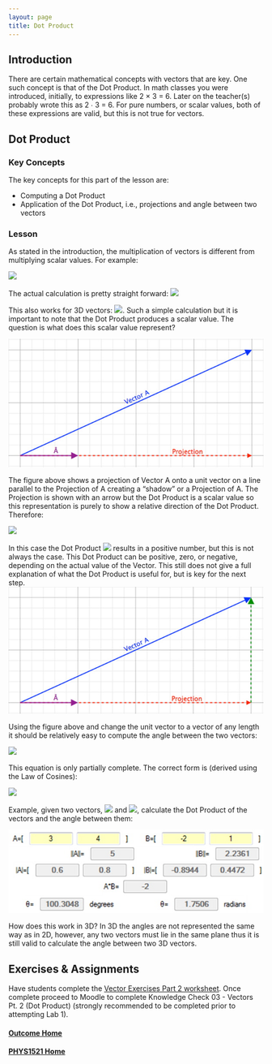 ```yaml
---
layout: page
title: Dot Product
---
```

## Introduction
There are certain mathematical concepts with vectors that are key. One such concept is that of the Dot Product. In math classes you were introduced, initially, to expressions like 2 × 3 = 6. Later on the teacher(s) probably wrote this as 2 ∙ 3 = 6. For pure numbers, or scalar values, both of these expressions are valid, but this is not true for vectors.

## Dot Product
### Key Concepts
The key concepts for this part of the lesson are:
* Computing a Dot Product
* Application of the Dot Product, i.e., projections and angle between two vectors

### Lesson
As stated in the introduction, the multiplication of vectors is different from multiplying scalar values. For example:

<img src="https://latex.codecogs.com/svg.latex?\large&space;\left[\begin{array}{c}2 \\ 3\end{array}\right]\cdot\left[\begin{array}{c}4 \\ 5\end{array}\right]=23"/>

The actual calculation is pretty straight forward:
<img src="https://latex.codecogs.com/svg.latex?\large&space;A\cdot{B}=A_{x}B_{x}+A_{y}B_{y}=(2)(4)+(3)(5)=8+15=23"/>

This also works for 3D vectors: <img src="https://latex.codecogs.com/svg.latex?\large&space;A\cdot{B}=A_{x}B_{x}+A_{y}B_{y}+A_{z}B_{z}"/>. Such a simple calculation but it is important to note that the Dot Product produces a scalar value. The question is what does this scalar value represent?

![vector-projection](files/vector-projection.jpg)

The figure above shows a projection of Vector A onto a unit vector on a line parallel to the Projection of A creating a “shadow” or a Projection of A. The Projection is shown with an arrow but the Dot Product is a scalar value so this representation is purely to show a relative direction of the Dot Product. Therefore:

<img src="https://latex.codecogs.com/svg.latex?\large&space;Projection=\hat{A}\cdot{A}"/>

In this case the Dot Product <img src="https://latex.codecogs.com/svg.latex?\large&space;\hat{A}\cdot{A}"/> results in a positive number, but this is not always the case. This Dot Product can be positive, zero, or negative, depending on the actual value of the Vector. This still does not give a full explanation of what the Dot Product is useful for, but is key for the next step.<br>
![projection-angle-calculation](files/projection-angle-calculation.jpg)

Using the figure above and change the unit vector to a vector of any length it should be relatively easy to compute the angle between the two vectors:

<img src="https://latex.codecogs.com/svg.latex?\large&space;cos(\theta)=\frac{adjacent}{hypoteneuse}=\frac{\hat{A}\cdot{A}}{\Vert{A}\Vert}"/>

This equation is only partially complete. The correct form is (derived using the Law of Cosines):

<img src="https://latex.codecogs.com/svg.latex?\large&space;\theta=cos^{-1}\left(\frac{A\cdot{B}}{\Vert{A}\Vert\times\Vert{B}\Vert}\right)"/>

Example, given two vectors, <img src="https://latex.codecogs.com/svg.latex?\large&space;A=\left[\begin{array}{cc}3 & 4\end{array}\right]"/> and <img src="https://latex.codecogs.com/svg.latex?\large&space;B=\left[\begin{array}{cc}-2 & 1\end{array}\right]"/>, calculate the Dot Product of the vectors and the angle between them:

![dot-product-example-solution](files/dot-product-example-solution.jpg)

How does this work in 3D? In 3D the angles are not represented the same way as in 2D, however, any two vectors must lie in the same plane thus it is still valid to calculate the angle between two 3D vectors.

## Exercises & Assignments
Have students complete the [Vector Exercises Part 2 worksheet](vector-worksheet-2.md). Once complete proceed to Moodle to complete Knowledge Check 03 - Vectors Pt. 2 (Dot Product) (strongly recommended to be completed prior to attempting Lab 1).

#### [Outcome Home](index.md)
#### [PHYS1521 Home](../)